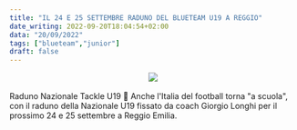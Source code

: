 ```yaml
---
title: "IL 24 E 25 SETTEMBRE RADUNO DEL BLUETEAM U19 A REGGIO"
date_writing: 2022-09-20T18:04:54+02:00
data: "20/09/2022"
tags: ["blueteam","junior"]
draft: false
---
```

<center>
<img class="articolo" src="../img/2022/convocazioni_raduno_blueteam_u19.jpg">
</center>
<br />
Raduno Nazionale Tackle U19 🏈 Anche l'Italia del football torna "a scuola", con il raduno della Nazionale U19 fissato da coach Giorgio Longhi per il prossimo 24 e 25 settembre a Reggio Emilia.

